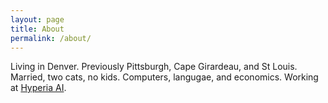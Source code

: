```yaml
---
layout: page
title: About
permalink: /about/
---
```


Living in Denver. Previously Pittsburgh, Cape Girardeau, and St Louis. 
Married, two cats, no kids. Computers, langugae, and economics. Working 
at [Hyperia AI](https://hyperia.net/).
